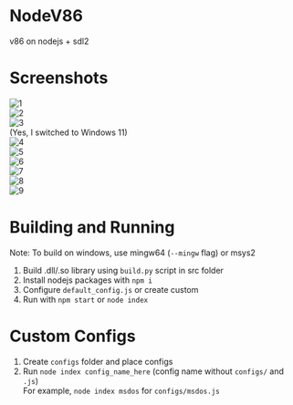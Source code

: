 # NodeV86
v86 on nodejs + sdl2
# Screenshots
![1](https://user-images.githubusercontent.com/68371847/170811290-a021e0c2-e027-4f1c-a316-6016f9d4409f.png) <br />
![2](https://user-images.githubusercontent.com/68371847/170811291-a1d0a4f7-e7fd-494e-b498-ac8b78ce722e.png) <br />
![3](https://user-images.githubusercontent.com/68371847/170811292-da0f1d7f-46ab-415e-bad8-4a6dd65aab76.png) <br />
(Yes, I switched to Windows 11) <br />
![4](https://user-images.githubusercontent.com/68371847/171554543-8dbbd2e4-f789-488d-84d4-2ab676ba4ab8.png) <br />
![5](https://user-images.githubusercontent.com/68371847/171994517-b6bec495-cdd5-4732-b1e0-28d5f2c01a0e.png) <br />
![6](https://user-images.githubusercontent.com/68371847/171994518-69b5f2b2-aa4b-421b-ac26-735927ffd543.png) <br />
![7](https://user-images.githubusercontent.com/68371847/171852149-0440a978-a5dd-4bb7-b4d5-34b723d4d50e.png) <br />
![8](https://user-images.githubusercontent.com/68371847/171556875-3d228a0f-d213-494a-8771-9f4972517fb5.png) <br />
![9](https://user-images.githubusercontent.com/68371847/171573355-ded15c49-d23b-4867-88a8-a25f6a05afe5.png)
# Building and Running
Note: To build on windows, use mingw64 (`--mingw` flag) or msys2 <br />
1) Build .dll/.so library using `build.py` script in src folder <br />
2) Install nodejs packages with `npm i` <br />
3) Configure `default_config.js` or create custom <br />
4) Run with `npm start` or `node index`
# Custom Configs
1) Create `configs` folder and place configs <br />
2) Run `node index config_name_here` (config name without `configs/` and `.js`) <br />
For example, `node index msdos` for `configs/msdos.js`
